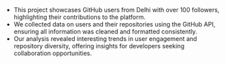 * This project showcases GitHub users from Delhi with over 100 followers, highlighting their contributions to the platform.
* We collected data on users and their repositories using the GitHub API, ensuring all information was cleaned and formatted consistently.
* Our analysis revealed interesting trends in user engagement and repository diversity, offering insights for developers seeking collaboration opportunities.

